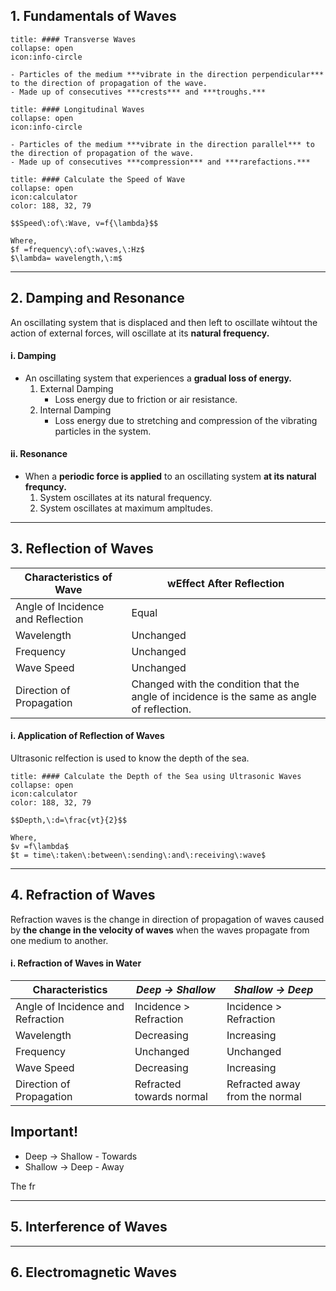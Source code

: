 ## 1. Fundamentals of Waves

```ad-note
title: #### Transverse Waves
collapse: open
icon:info-circle

- Particles of the medium ***vibrate in the direction perpendicular*** to the direction of propagation of the wave.
- Made up of consecutives ***crests*** and ***troughs.***
```

```ad-note
title: #### Longitudinal Waves
collapse: open
icon:info-circle

- Particles of the medium ***vibrate in the direction parallel*** to the direction of propagation of the wave.
- Made up of consecutives ***compression*** and ***rarefactions.***
```

```ad-note
title: #### Calculate the Speed of Wave
collapse: open 
icon:calculator
color: 188, 32, 79

$$Speed\:of\:Wave, v=f{\lambda}$$ 

Where,
$f =frequency\:of\:waves,\:Hz$ 
$\lambda= wavelength,\:m$
``` 
---
## 2. Damping and Resonance
An oscillating system that is displaced and then left to oscillate wihtout the action of external forces, will oscillate at its **natural frequency.**

#### i. Damping
- An oscillating system that experiences a **gradual loss of energy.**
	1. External Damping 
		- Loss energy due to friction or air resistance.
	2. Internal Damping 
		- Loss energy due to stretching and compression of the vibrating particles in the system.
#### ii. Resonance
- When a **periodic force is applied** to an oscillating system **at its natural frequncy.**
	1. System oscillates at its natural frequency.
	2. System oscillates at maximum ampltudes.
---
## 3. Reflection of Waves
 | **Characteristics of Wave** |**wEffect After Reflection** |
 |---|---|
 | Angle of Incidence and Reflection | Equal |
 | Wavelength | Unchanged |
 | Frequency | Unchanged |
 | Wave Speed | Unchanged |
 | Direction of Propagation | Changed with the condition that the angle of incidence is the same as angle of reflection. |

#### i. Application of Reflection of Waves
Ultrasonic relfection is used to know the depth of the sea.

```ad-note
title: #### Calculate the Depth of the Sea using Ultrasonic Waves
collapse: open 
icon:calculator
color: 188, 32, 79

$$Depth,\:d=\frac{vt}{2}$$ 

Where,
$v =f\lambda$
$t = time\:taken\:between\:sending\:and\:receiving\:wave$
``` 

---
## 4. Refraction of Waves
Refraction waves is the change in direction of propagation of waves caused by **the change in the velocity of waves** when the waves propagate from one medium to another.

#### i. Refraction of Waves in Water
| **Characteristics** | *Deep $\rightarrow$ Shallow* | *Shallow $\rightarrow$ Deep* |
|---|---|---|
| Angle of Incidence and Refraction | Incidence > Refraction | Incidence > Refraction |
| Wavelength | Decreasing | Increasing |
| Frequency | Unchanged | Unchanged |
| Wave Speed | Decreasing | Increasing |
| Direction of Propagation | Refracted towards normal | Refracted away from the normal |

**Important!**
---
- Deep $\rightarrow$ Shallow - Towards
- Shallow $\rightarrow$ Deep - Away

The fr

---
## 5. Interference of Waves

---
## 6. Electromagnetic Waves